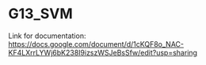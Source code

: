 # G13_SVM

Link for documentation: https://docs.google.com/document/d/1cKQF8o_NAC-KF4LXrrLYWj6bK238I9izszWSJeBsSfw/edit?usp=sharing

